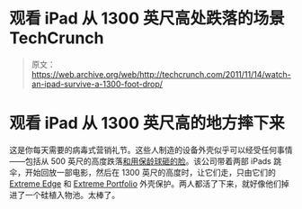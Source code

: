 # 观看 iPad 从 1300 英尺高处跌落的场景 TechCrunch

> 原文：<https://web.archive.org/web/http://techcrunch.com/2011/11/14/watch-an-ipad-survive-a-1300-foot-drop/>

# 观看 iPad 从 1300 英尺高的地方摔下来

这是你每天需要的病毒式营销礼节。这些人制造的设备外壳似乎可以经受任何事情——包括从 500 英尺的高度跌落[和用保龄球砸](https://web.archive.org/web/20230203074456/https://techcrunch.com/2011/04/25/ipad-dropped-from-the-sky-survives-to-play-another-round-of-fieldrunners-thanks-to-g-form-extreme-sleeve/?replytocom=1768922)[的脸](https://web.archive.org/web/20230203074456/https://techcrunch.com/2011/04/11/ipad-resists-smashination-thanks-to-extreme-sleeve/?replytocom=1785248)。该公司带着两部 iPads 跳伞，开始回放一部电影，然后在 1300 英尺的高度时，让它们走，只由它们的 [Extreme Edge](https://web.archive.org/web/20230203074456/http://g-form.com/product/extreme-edge/) 和 [Extreme Portfolio](https://web.archive.org/web/20230203074456/http://g-form.com/product/extreme-portfolio/) 外壳保护。两人都活了下来，就好像他们掉进了一个硅植入物池。太棒了。